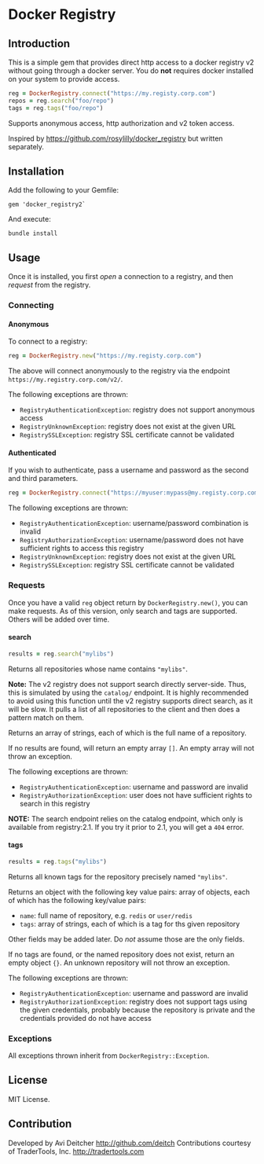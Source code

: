 # Docker Registry

## Introduction

This is a simple gem that provides direct http access to a docker registry v2 without going through a docker server. You do **not** requires docker installed on your system to provide access.

````ruby
reg = DockerRegistry.connect("https://my.registy.corp.com")
repos = reg.search("foo/repo")
tags = reg.tags("foo/repo")
````

Supports anonymous access, http authorization and v2 token access.

Inspired by https://github.com/rosylilly/docker_registry but written separately.


## Installation

Add the following to your Gemfile:

    gem 'docker_registry2`

And execute:

    bundle install

## Usage

Once it is installed, you first *open* a connection to a registry, and then *request* from the registry.

### Connecting

#### Anonymous
To connect to a registry:

````ruby
reg = DockerRegistry.new("https://my.registy.corp.com")
````

The above will connect anonymously to the registry via the endpoint `https://my.registry.corp.com/v2/`.

The following exceptions are thrown:

* `RegistryAuthenticationException`: registry does not support anonymous access
* `RegistryUnknownException`: registry does not exist at the given URL
* `RegistrySSLException`: registry SSL certificate cannot be validated

#### Authenticated
If you wish to authenticate, pass a username and password as the second and third parameters.

````ruby
reg = DockerRegistry.connect("https://myuser:mypass@my.registy.corp.com")
````

The following exceptions are thrown:

* `RegistryAuthenticationException`: username/password combination is invalid
* `RegistryAuthorizationException`: username/password does not have sufficient rights to access this registry
* `RegistryUnknownException`: registry does not exist at the given URL
* `RegistrySSLException`: registry SSL certificate cannot be validated


### Requests
Once you have a valid `reg` object return by `DockerRegistry.new()`, you can make requests. As of this version, only search and tags are supported. Others will be added over time.


#### search
````ruby
results = reg.search("mylibs")
````

Returns all repositories whose name contains `"mylibs"`. 

**Note:** The v2 registry does not support search directly server-side. Thus, this is simulated by using the `catalog/` endpoint. It is highly recommended to avoid using this function until the v2 registry supports direct search, as it will be slow. It pulls a list of all repositories to the client and then does a pattern match on them.

Returns an array of strings, each of which is the full name of a repository.

If no results are found, will return an empty array `[]`. An empty array will not throw an exception.

The following exceptions are thrown:

* `RegistryAuthenticationException`: username and password are invalid
* `RegistryAuthorizationException`: user does not have sufficient rights to search in this registry

**NOTE:** The search endpoint relies on the catalog endpoint, which only is available from registry:2.1. If you try it prior to 2.1, you will get a `404` error.

#### tags
````ruby
results = reg.tags("mylibs")
````

Returns all known tags for the repository precisely named `"mylibs"`. 

Returns an object with the following key value pairs:
 array of objects, each of which has the following key/value pairs:

* `name`: full name of repository, e.g. `redis` or `user/redis`
* `tags`: array of strings, each of which is a tag for ths given repository

Other fields may be added later. Do *not* assume those are the only fields.

If no tags are found, or the named repository does not exist, return an empty object `{}`. An unknown repository will not throw an exception.

The following exceptions are thrown:

* `RegistryAuthenticationException`: username and password are invalid
* `RegistryAuthorizationException`: registry does not support tags using the given credentials, probably because the repository is private and the credentials provided do not have access

### Exceptions

All exceptions thrown inherit from `DockerRegistry::Exception`.

## License

MIT License.

## Contribution

Developed by Avi Deitcher http://github.com/deitch 
Contributions courtesy of TraderTools, Inc. http://tradertools.com




